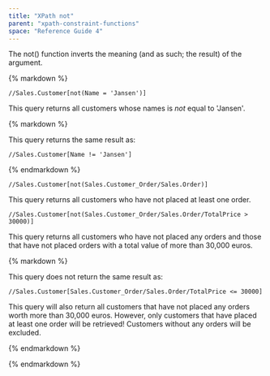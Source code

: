 ```yaml
---
title: "XPath not"
parent: "xpath-constraint-functions"
space: "Reference Guide 4"
---
```

The not() function inverts the meaning (and as such; the result) of the argument.

<div class="alert alert-info">{% markdown %}

```
//Sales.Customer[not(Name = 'Jansen')]

```

This query returns all customers whose names is _not_ equal to 'Jansen'.

<div class="alert alert-warning">{% markdown %}

This query returns the same result as:

```
//Sales.Customer[Name != 'Jansen']

```

{% endmarkdown %}</div>
```
//Sales.Customer[not(Sales.Customer_Order/Sales.Order)]

```

This query returns all customers who have not placed at least one order.

```
//Sales.Customer[not(Sales.Customer_Order/Sales.Order/TotalPrice > 30000)]

```

This query returns all customers who have not placed any orders and those that have not placed orders with a total value of more than 30,000 euros.

<div class="alert alert-warning">{% markdown %}

This query does not return the same result as:

```
//Sales.Customer[Sales.Customer_Order/Sales.Order/TotalPrice <= 30000]

```

This query will also return all customers that have not placed any orders worth more than 30,000 euros. However, only customers that have placed at least one order will be retrieved! Customers without any orders will be excluded.

{% endmarkdown %}</div>
{% endmarkdown %}</div>
